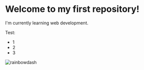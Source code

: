 # Welcome to my first repository!

I'm currently learning web development.

Test:
- 1
- 2
- 3

![rainbowdash](https://www.gifimili.com/gif/2018/02/my-little-pony-pixel-art.gif)

